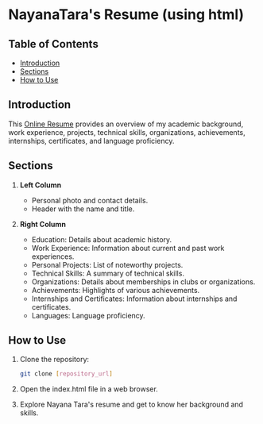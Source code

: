 
# NayanaTara's Resume (using html)

## Table of Contents

- [Introduction](#introduction)
- [Sections](#sections)
- [How to Use](#how-to-use)


## Introduction

This [Online Resume](https://nayanatara07.github.io/My-Resume/) provides an overview of my academic background, work experience, projects, technical skills, organizations, achievements, internships, certificates, and language proficiency.

## Sections

1. **Left Column**
   - Personal photo and contact details.
   - Header with the name and title.

2. **Right Column**
   - Education: Details about academic history.
   - Work Experience: Information about current and past work experiences.
   - Personal Projects: List of noteworthy projects.
   - Technical Skills: A summary of technical skills.
   - Organizations: Details about memberships in clubs or organizations.
   - Achievements: Highlights of various achievements.
   - Internships and Certificates: Information about internships and certificates.
   - Languages: Language proficiency.

## How to Use

1. Clone the repository:

   ```bash
   git clone [repository_url]

2. Open the index.html file in a web browser.

3. Explore Nayana Tara's resume and get to know her background and skills.

